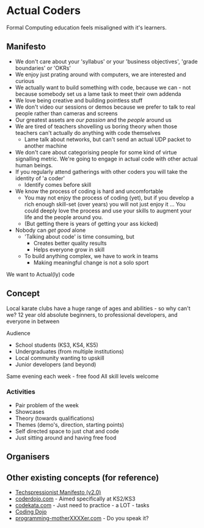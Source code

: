 Actual Coders
=============

Formal Computing education feels misaligned with it's learners.


Manifesto
---------

* We don't care about your 'syllabus' or your 'business objectives', 'grade boundaries' or 'OKRs'
* We enjoy just prating around with computers, we are interested and curious
* We actually want to build something with code, because we can - not because somebody set us a lame task to meet their own addenda
* We love being creative and building pointless stuff
* We don't video our sessions or demos because we prefer to talk to real people rather than cameras and screens
* Our greatest assets are _our passion_ and the _people_ around us
* We are tired of teachers shovelling us boring theory when those teachers can't actually do anything with code themselves
    * Lame talk about networks, but can't send an actual UDP packet to another machine
* We don't care about categorising people for some kind of virtue signalling metric. We're going to engage in actual code with other actual human beings.
* If you regularly attend gatherings with other coders you will take the identity of 'a coder'
    * Identify comes before skill
* We know the process of coding is hard and uncomfortable
    * You may not enjoy the process of coding (yet), but if you develop a rich enough skill-set (over years) you will not just enjoy it ...  You could deeply love the process and use your skills to augment your life and the people around you.
    * (But getting there is years of getting your ass kicked)
* Nobody can _get good_ alone
    * 'Talking about code' is time consuming, but 
        * Creates better quality results
        * Helps everyone grow in skill
    * To build anything complex, we have to work in teams
        * Making meaningful change is not a solo sport

We want to Actual(ly) code


Concept
-------

Local karate clubs have a huge range of ages and abilities - so why can't we?
12 year old absolute beginners, to professional developers, and everyone in between

Audience
* School students (KS3, KS4, KS5)
* Undergraduates (from multiple institutions)
* Local community wanting to upskill
* Junior developers (and beyond)

Same evening each week - free food
All skill levels welcome


### Activities

* Pair problem of the week
* Showcases
* Theory (towards qualifications)
* Themes (demo's, direction, starting points)
* Self directed space to just chat and code
* Just sitting around and having free food


Organisers
----------




Other existing concepts (for reference)
--------------

* [Techspressionist Manifesto (v2.0)](https://techspressionism.com/manifesto/)
* [coderdojo.com](https://coderdojo.com/) - Aimed specifically at KS2/KS3
* [codekata.com](http://codekata.com/) - Just need to practice - a LOT - tasks
* [Coding Dojo](https://codingdojo.org/)
* [programming-motherXXXXer.com](http://programming-motherfucker.com/) - Do you speak it?